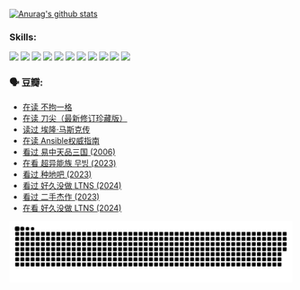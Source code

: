 
[![Anurag's github stats](https://github-readme-stats.vercel.app/api?username=w940853815)](https://github.com/anuraghazra/github-readme-stats)

### Skills:

<code><img height="32" src="https://cdn.jsdelivr.net/npm/simple-icons@v5/icons/python.svg"></code>
<code><img height="32" src="https://cdn.jsdelivr.net/npm/simple-icons@v5/icons/javascript.svg"></code>
<code><img height="32" src="https://cdn.jsdelivr.net/npm/simple-icons@v5/icons/django.svg"></code>
<code><img height="32" src="https://cdn.jsdelivr.net/npm/simple-icons@v5/icons/flask.svg"></code>
<code><img height="32" src="https://cdn.jsdelivr.net/npm/simple-icons@v5/icons/vuetify.svg"></code>
<code><img height="32" src="https://cdn.jsdelivr.net/npm/simple-icons@v5/icons/git.svg"></code>
<code><img height="32" src="https://cdn.jsdelivr.net/npm/simple-icons@v5/icons/docker.svg"></code>
<code><img height="32" src="https://cdn.jsdelivr.net/npm/simple-icons@v5/icons/postgresql.svg"></code>
<code><img height="32" src="https://cdn.jsdelivr.net/npm/simple-icons@v5/icons/elasticsearch.svg"></code>
<code><img height="32" src="https://cdn.jsdelivr.net/npm/simple-icons@v5/icons/macos.svg"></code>
<code><img height="32" src="https://cdn.jsdelivr.net/npm/simple-icons@v5/icons/linux.svg"></code>

### 🗣 豆瓣:

<!-- DOUBAN-ACTIVITIES:START -->
- [在读 不拘一格](https://www.douban.com/people/136069238/status/4541712161/?_i=10281498)
- [在读 刀尖（最新修订珍藏版）](https://www.douban.com/people/136069238/status/4541711339/?_i=10281498)
- [读过 埃隆·马斯克传](https://www.douban.com/people/136069238/status/4541710351/?_i=10281498)
- [在读 Ansible权威指南](https://www.douban.com/people/136069238/status/4539151450/?_i=10281498)
- [看过 易中天品三国‎ (2006)](https://www.douban.com/people/136069238/status/4529910812/?_i=10281498)
- [在看 超异能族 무빙‎ (2023)](https://www.douban.com/people/136069238/status/4527291077/?_i=10281498)
- [看过 种地吧‎ (2023)](https://www.douban.com/people/136069238/status/4527289637/?_i=10281498)
- [看过 好久没做 LTNS‎ (2024)](https://www.douban.com/people/136069238/status/4527289515/?_i=10281498)
- [看过 二手杰作‎ (2023)](https://www.douban.com/people/136069238/status/4522502716/?_i=10281498)
- [在看 好久没做 LTNS‎ (2024)](https://www.douban.com/people/136069238/status/4521969883/?_i=10281498)
<!-- DOUBAN-ACTIVITIES:END -->


![Snake animation](https://raw.githubusercontent.com/w940853815/w940853815/output/github-contribution-grid-snake.svg)

<!--
**w940853815/w940853815** is a ✨ _special_ ✨ repository because its `README.md` (this file) appears on your GitHub profile.

Here are some ideas to get you started:

- 🔭 I’m currently working on ...
- 🌱 I’m currently learning ...
- 👯 I’m looking to collaborate on ...
- 🤔 I’m looking for help with ...
- 💬 Ask me about ...
- 📫 How to reach me: ...
- 😄 Pronouns: ...
- ⚡ Fun fact: ...
-->
